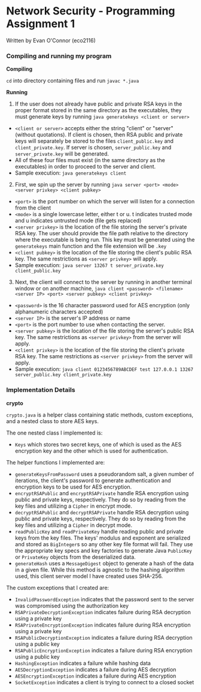 # Network Security - Programming Assignment 1

Written by Evan O'Connor (eco2116)

### Compiling and running my program

**Compiling**

```cd``` into directory containing files and run
```javac *.java```

**Running**

1. If the user does not already have public and private RSA keys in the proper format stored in the same directory
   as the executables, they must generate keys by running ```java generatekeys <client or server>```
  * ```<client or server>``` accepts either the string "client" or "server" (without quotations). If client is chosen,
    then RSA public and private keys will separately be stored to the files ```client_public.key``` and ```client_private.key```. If server is chosen, ```server_public.key``` and ```server_private.key``` will be generated.
  * All of these four files must exist (in the same directory as the executables) in order to proceed to the server and    client.
  * Sample execution: ```java generatekeys client```

2. First, we spin up the server by running ```java server <port> <mode> <server privkey> <client pubkey>```
  * ```<port>``` is the port number on which the server will listen for a connection from the client
  * ```<mode>``` is a single lowercase letter, either t or u. t indicates trusted mode and u indicates untrusted 
  mode (file gets replaced)
  * ```<server privkey>``` is the location of the file storing the server's private RSA key. The user should provide the 
  file path relative to the directory where the executable is being run. This key must be generated using the ```generatekeys```
  main function and the file extension will be ```.key```
  * ```<client pubkey>``` is the location of the file storing the client's public RSA key. The same restrictions as 
   ```<server privkey>``` will apply.
  * Sample execution: ```java server 13267 t server_private.key client_public.key```

3. Next, the client will connect to the server by running in another terminal window or on another machine, 
   ```java client <password> <filename> <server IP> <port> <server pubkey> <client privkey>```
  * ```<password>``` is the 16 character password used for AES encryption (only alphanumeric characters accepted)
  * ```<server IP>``` is the server's IP address or name
  * ```<port>``` is the port number to use when contacting the server.
  * ```<server pubkey>``` is the location of the file storing the server's public RSA key. The same restrictions as 
   ```<server privkey>``` from the server will apply.
  * ```<client privkey>``` is the location of the file storing the client's private RSA key. The same restrictions as 
   ```<server privkey>``` from the server will apply.
  * Sample execution: ```java client 0123456789ABCDEF test 127.0.0.1 13267 server_public.key client_private.key```

### Implementation Details

**crypto**

```crypto.java``` is a helper class containing static methods, custom exceptions, and a nested class to store AES keys. 

The one nested class I implemented is:
* ```Keys``` which stores two secret keys, one of which is used as the AES encryption key and the other which is used for
  authentication.

The helper functions I implemented are:
* ```generateKeysFromPassword``` uses a pseudorandom salt, a given number of iterations, the client's password to generate authentication and encryption keys to be used for AES encryption.
* ```encryptRSAPublic``` and ```encryptRSAPrivate``` handle RSA encryption using public and private keys, respectively. They do so by reading from the key files and utilizing a ```Cipher``` in encrypt mode.
* ```decryptRSAPublic``` and ```decryptRSAPrivate``` handle RSA decryption using public and private keys, respectively. They do so by reading from the key files and utilizing a ```Cipher``` in decrypt mode.
* ```readPublicKey``` and ```readPrivateKey``` handle reading public and private keys from the key files. The keys' modulus
and exponent are serialized and stored as ```BigInteger```s so any other key file format will fail. They use the appropriate key specs and key factories to generate Java ```PublicKey``` or ```PrivateKey``` objects from the deserialized data.
* ```generateHash``` uses a ```MessageDigest``` object to generate a hash of the data in a given file. While this method is
agnostic to the hashing algorithm used, this client server model I have created uses SHA-256.

The custom exceptions that I created are:
* ```InvalidPasswordException``` indicates that the password sent to the server was compromised using the authorization key
* ```RSAPrivateDecryptionException``` indicates failure during RSA decryption using a private key
* ```RSAPrivateEncryptionException``` indicates failure during RSA encryption using a private key
* ```RSAPublicDecryptionException``` indicates a failure during RSA decryption using a public key
* ```RSAPublicEncryptionException``` indicates a failure during RSA encryption using a public key
* ```HashingException``` indicates a failure while hashing data
* ```AESDecryptionException``` indicates a failure during AES decryption
* ```AESEncryptionException``` indicates a failure during AES encryption
* ```SocketException``` indicates a client is trying to connect to a closed socket






